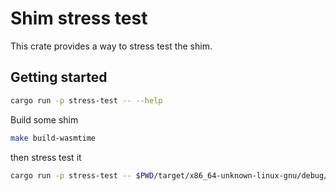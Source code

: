 # Shim stress test

This crate provides a way to stress test the shim.

## Getting started

```bash
cargo run -p stress-test -- --help
```

Build some shim
```bash
make build-wasmtime
```

then stress test it
```bash
cargo run -p stress-test -- $PWD/target/x86_64-unknown-linux-gnu/debug/containerd-shim-wasmtime-v1 -s
```